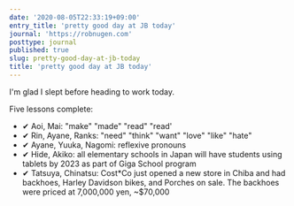 ```yaml
---
date: '2020-08-05T22:33:19+09:00'
entry_title: 'pretty good day at JB today'
journal: 'https://robnugen.com'
posttype: journal
published: true
slug: pretty-good-day-at-jb-today
title: 'pretty good day at JB today'
---
```


I'm glad I slept before heading to work today.

Five lessons complete:

* ✔ Aoi, Mai: "make" "made" "read" "read'
* ✔ Rin, Ayane, Ranks: "need" "think" "want" "love" "like" "hate"
* ✔ Ayane, Yuuka, Nagomi: reflexive pronouns
* ✔ Hide, Akiko: all elementary schools in Japan will have students using tablets by 2023 as part of Giga School program
* ✔ Tatsuya, Chinatsu: Cost*Co just opened a new store in Chiba and had backhoes, Harley Davidson bikes, and Porches on sale.  The backhoes were priced at 7,000,000 yen, ~$70,000


